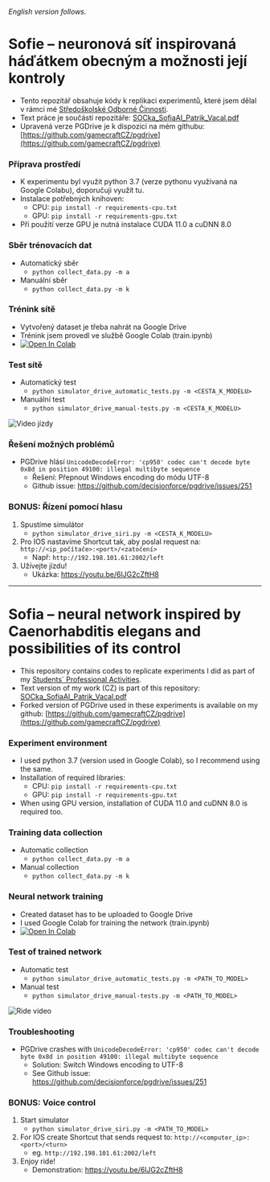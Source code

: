 *_English version follows._*

# Sofie – neuronová síť inspirovaná háďátkem obecným a možnosti její kontroly

- Tento repozitář obsahuje kódy k replikaci experimentů, které jsem dělal v rámci
  mé [Středoškolské Odborné Činnosti](https://www.soc.cz).
- Text práce je součástí repozitáře: [SOCka_SofiaAI_Patrik_Vacal.pdf](SOCka_SofiaAI_Patrik_Vacal.pdf)
- Upravená verze PGDrive je k dispozici na mém
  githubu: [https://github.com/gamecraftCZ/pgdrive](https://github.com/gamecraftCZ/pgdrive)

### Příprava prostředí

- K experimentu byl využit python 3.7 (verze pythonu využívaná na Google Colabu), doporučuji využít tu.
- Instalace potřebných knihoven:
    - CPU: `pip install -r requirements-cpu.txt`
    - GPU: `pip install -r requirements-gpu.txt`
- Při použití verze GPU je nutná instalace CUDA 11.0 a cuDNN 8.0

### Sběr trénovacích dat

- Automatický sběr
    - `python collect_data.py -m a`
- Manuální sběr
    - `python collect_data.py -m k`

### Trénink sítě

- Vytvořený dataset je třeba nahrát na Google Drive
- Trénink jsem provedl ve službě Google Colab (train.ipynb)
- [![Open In Colab](https://colab.research.google.com/assets/colab-badge.svg)](https://colab.research.google.com/github/gamecraftCZ/sofia-soc/blob/master/train.ipynb)

### Test sítě

- Automatický test
    - `python simulator_drive_automatic_tests.py -m <CESTA_K_MODELU>`
- Manuální test
    - `python simulator_drive_manual-tests.py -m <CESTA_K_MODELU>`

![Video jízdy](sofia_drive-speed-arrows.gif)

### Řešení možných problémů

- PGDrive hlásí `UnicodeDecodeError: 'cp950' codec can't decode byte 0x8d in position 49100: illegal multibyte sequence`
    - Řešení: Přepnout Windows encoding do módu UTF-8
    - Github issue: https://github.com/decisionforce/pgdrive/issues/251

### BONUS: Řízení pomocí hlasu

1. Spustíme simulátor
    - `python simulator_drive_siri.py -m <CESTA_K_MODELU>`
2. Pro IOS nastavíme Shortcut tak, aby poslal request na: `http://<ip_počítače>:<port>/<zatočení>`
    - Např: `http://192.198.101.61:2002/left`
3. Užívejte jízdu!
    - Ukázka: https://youtu.be/6lJG2cZftH8

---

# Sofia – neural network inspired by Caenorhabditis elegans and possibilities of its control

- This repository contains codes to replicate experiments I did as part of
  my [Students` Professional Activities](https://www.soc.cz/english/).
- Text version of my work (CZ) is part of this
  repository: [SOCka_SofiaAI_Patrik_Vacal.pdf](SOCka_SofiaAI_Patrik_Vacal.pdf)
- Forked version of PGDrive used in these experiments is available on my
  github: [https://github.com/gamecraftCZ/pgdrive](https://github.com/gamecraftCZ/pgdrive)

### Experiment environment

- I used python 3.7 (version used in Google Colab), so I recommend using the same.
- Installation of required libraries:
    - CPU: `pip install -r requirements-cpu.txt`
    - GPU: `pip install -r requirements-gpu.txt`
- When using GPU version, installation of CUDA 11.0 and cuDNN 8.0 is required too.

### Training data collection

- Automatic collection
    - `python collect_data.py -m a`
- Manual collection
    - `python collect_data.py -m k`

### Neural network training

- Created dataset has to be uploaded to Google Drive
- I used Google Colab for training the network (train.ipynb)
- [![Open In Colab](https://colab.research.google.com/assets/colab-badge.svg)](https://colab.research.google.com/github/gamecraftCZ/sofia-soc/blob/master/train.ipynb)

### Test of trained network

- Automatic test
    - `python simulator_drive_automatic_tests.py -m <PATH_TO_MODEL>`
- Manual test
    - `python simulator_drive_manual-tests.py -m <PATH_TO_MODEL>`

![Ride video](sofia_drive-speed-arrows.gif)

### Troubleshooting

- PGDrive crashes
  with `UnicodeDecodeError: 'cp950' codec can't decode byte 0x8d in position 49100: illegal multibyte sequence`
    - Solution: Switch Windows encoding to UTF-8
    - See Github issue: https://github.com/decisionforce/pgdrive/issues/251

### BONUS: Voice control

1. Start simulator
    - `python simulator_drive_siri.py -m <PATH_TO_MODEL>`
2. For IOS create Shortcut that sends request to: `http://<computer_ip>:<port>/<turn>`
    - eg. `http://192.198.101.61:2002/left`
3. Enjoy ride!
    - Demonstration: https://youtu.be/6lJG2cZftH8
  
